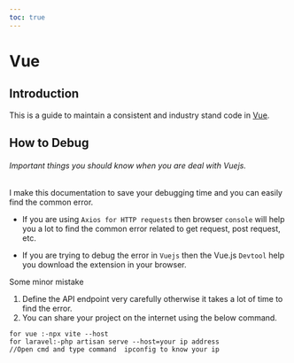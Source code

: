 ```yaml
---
toc: true
---
```


# Vue

## Introduction

This is a guide to maintain a consistent and industry stand code in [Vue](https://vuejs.org/).

## How to Debug

###### Important things you should  know when you are deal with Vuejs.

I make this documentation to save your debugging time and you can easily find the common error.

* If you are using `Axios for HTTP requests` then browser `console` will help you a lot to find the
  common error related to get request, post request, etc.

* If you are trying to debug the error in `Vuejs` then the Vue.js `Devtool` help you download the
  extension in your browser.

Some minor mistake

1. Define the API endpoint very carefully otherwise it takes a lot of time to find the error.
2. You can share your project on the internet using the below command.

```
for vue :-npx vite --host
for laravel:-php artisan serve --host=your ip address   
//Open cmd and type command  ipconfig to know your ip
```









